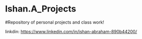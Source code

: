 # Ishan.A_Projects

#Repository of personal projects and class work!

linkdin: https://www.linkedin.com/in/ishan-abraham-890b44200/ 

